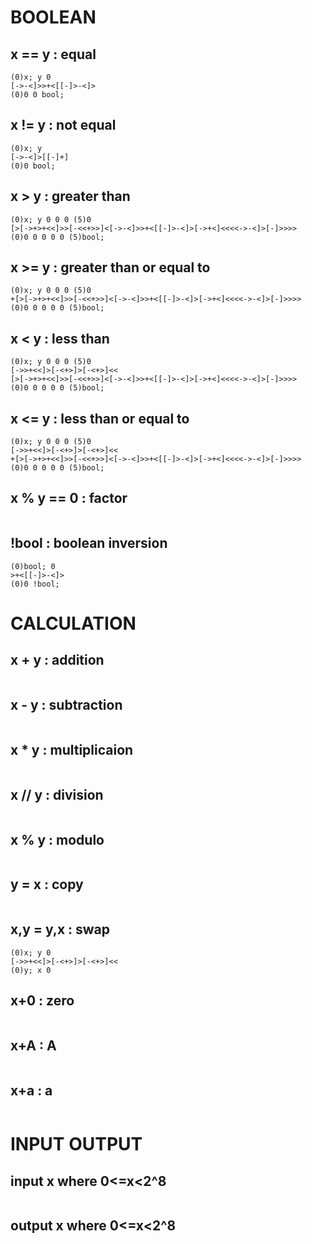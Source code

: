# BOOLEAN
## x == y : equal
```brainfuck
(0)x; y 0
[->-<]>>+<[[-]>-<]>
(0)0 0 bool;
```

## x != y : not equal
```brainfuck
(0)x; y
[->-<]>[[-]+]
(0)0 bool;
```

## x > y : greater than
```brainfuck
(0)x; y 0 0 0 (5)0
[>[->+>+<<]>>[-<<+>>]<[->-<]>>+<[[-]>-<]>[->+<]<<<<->-<]>[-]>>>>
(0)0 0 0 0 0 (5)bool;
```

## x >= y : greater than or equal to
```brainfuck
(0)x; y 0 0 0 (5)0
+[>[->+>+<<]>>[-<<+>>]<[->-<]>>+<[[-]>-<]>[->+<]<<<<->-<]>[-]>>>>
(0)0 0 0 0 0 (5)bool;

```

## x < y : less than
```brainfuck
(0)x; y 0 0 0 (5)0
[->>+<<]>[-<+>]>[-<+>]<<
[>[->+>+<<]>>[-<<+>>]<[->-<]>>+<[[-]>-<]>[->+<]<<<<->-<]>[-]>>>>
(0)0 0 0 0 0 (5)bool;
```

## x <= y : less than or equal to
```brainfuck
(0)x; y 0 0 0 (5)0
[->>+<<]>[-<+>]>[-<+>]<<
+[>[->+>+<<]>>[-<<+>>]<[->-<]>>+<[[-]>-<]>[->+<]<<<<->-<]>[-]>>>>
(0)0 0 0 0 0 (5)bool;
```

## x % y == 0 : factor
```brainfuck
```

## !bool : boolean inversion
```brainfuck
(0)bool; 0
>+<[[-]>-<]>
(0)0 !bool;
```


# CALCULATION
## x + y : addition
```brainfuck
```

## x - y : subtraction
```brainfuck
```

## x * y : multiplicaion
```brainfuck
```

## x // y : division
```brainfuck
```

## x % y : modulo
```brainfuck
```

## y = x : copy
```brainfuck
```

## x,y = y,x : swap
```brainfuck
(0)x; y 0
[->>+<<]>[-<+>]>[-<+>]<<
(0)y; x 0
```

## x+0 : zero
```brainfuck
```

## x+A : A
```brainfuck
```

## x+a : a
```brainfuck
```


# INPUT OUTPUT
## input  x where 0<=x<2^8
```brainfuck
```

## output x where 0<=x<2^8
```brainfuck
```
